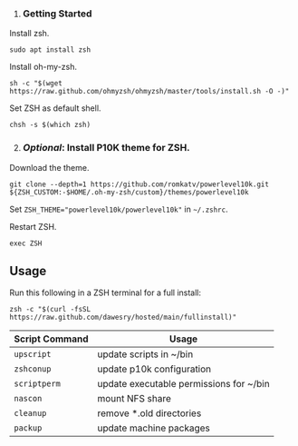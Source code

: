 1. ### Getting Started

Install zsh.

```
sudo apt install zsh
```

Install oh-my-zsh.

```
sh -c "$(wget https://raw.github.com/ohmyzsh/ohmyzsh/master/tools/install.sh -O -)"
```

Set ZSH as default shell.

```
chsh -s $(which zsh)
```

2. ### *Optional*: Install P10K theme for ZSH.

Download the theme.

```
git clone --depth=1 https://github.com/romkatv/powerlevel10k.git ${ZSH_CUSTOM:-$HOME/.oh-my-zsh/custom}/themes/powerlevel10k
```
Set `ZSH_THEME="powerlevel10k/powerlevel10k"` in `~/.zshrc`.

Restart ZSH.

```
exec ZSH
```

## Usage


Run this following in a ZSH terminal for a full install:

```
zsh -c "$(curl -fsSL https://raw.github.com/dawesry/hosted/main/fullinstall)"
```

| Script Command | Usage |
|---	|---	|
| `upscript` | update scripts in ~/bin |
| `zshconup` | update p10k configuration |
| `scriptperm` | update executable permissions for ~/bin |
| `nascon` | mount NFS share |
| `cleanup` | remove *.old directories |
| `packup` | update machine packages |


